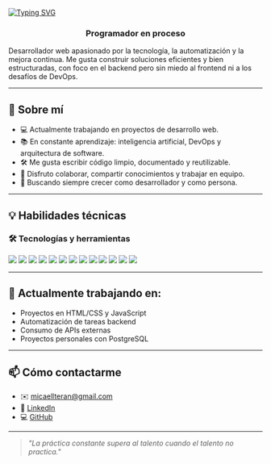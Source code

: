 <a href="https://git.io/typing-svg"><img src="https://readme-typing-svg.demolab.com?font=Fira+Code&weight=600&pause=1000&color=F70000&width=442&height=56&lines=Hola!+%F0%9F%91%8B%2C+Soy+Micael+Burgos" alt="Typing SVG" /></a>

<h3 align="center">Programador en proceso</h3>

Desarrollador web apasionado por la tecnología, la automatización y la mejora continua. Me gusta construir soluciones eficientes y bien estructuradas, con foco en el backend pero sin miedo al frontend ni a los desafíos de DevOps.

---

## 🧠 Sobre mí

- 💻 Actualmente trabajando en proyectos de desarrollo web.
- 📚 En constante aprendizaje: inteligencia artificial, DevOps y arquitectura de software.
- 🛠 Me gusta escribir código limpio, documentado y reutilizable.
- 🤝 Disfruto colaborar, compartir conocimientos y trabajar en equipo.
- 🚀 Buscando siempre crecer como desarrollador y como persona.

---

## 💡 Habilidades técnicas

### 🛠 Tecnologías y herramientas

<p align="left">
  <img src="https://img.shields.io/badge/JavaScript-F7DF1E?style=flat-square&logo=javascript&logoColor=000" />
  <img src="https://img.shields.io/badge/Python-3776AB?style=flat-square&logo=python&logoColor=white" />
  <img src="https://img.shields.io/badge/Java-007396?style=flat-square&logo=java&logoColor=white" />
  <img src="https://img.shields.io/badge/C%23-239120?style=flat-square&logo=c-sharp&logoColor=white" />
  <img src="https://img.shields.io/badge/Node.js-339933?style=flat-square&logo=node.js&logoColor=white" />
  <img src="https://img.shields.io/badge/Express.js-000000?style=flat-square&logo=express&logoColor=white" />
  <img src="https://img.shields.io/badge/PostgreSQL-4169E1?style=flat-square&logo=postgresql&logoColor=white" />
  <img src="https://img.shields.io/badge/Sequelize-52B0E7?style=flat-square&logo=sequelize&logoColor=white" />
  <img src="https://img.shields.io/badge/MongoDB-47A248?style=flat-square&logo=mongodb&logoColor=white" />
  <img src="https://img.shields.io/badge/HTML5-E34F26?style=flat-square&logo=html5&logoColor=white" />
  <img src="https://img.shields.io/badge/CSS3-1572B6?style=flat-square&logo=css3&logoColor=white" />
  <img src="https://img.shields.io/badge/Figma-F24E1E?style=flat-square&logo=figma&logoColor=white" />
  <img src="https://img.shields.io/badge/Git-F05032?style=flat-square&logo=git&logoColor=white" />
</p>

---

## 🚧 Actualmente trabajando en:

- Proyectos en HTML/CSS y JavaScript
- Automatización de tareas backend
- Consumo de APIs externas
- Proyectos personales con PostgreSQL

---

## 📫 Cómo contactarme

- ✉️ micaellteran@gmail.com  
- 💼 [LinkedIn](https://linkedin.com/in/tuusuario)  
- 💻 [GitHub](https://github.com/MicaelBurgos)

---

> *"La práctica constante supera al talento cuando el talento no practica."*
